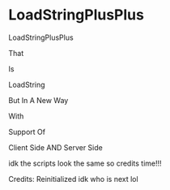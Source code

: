 # LoadStringPlusPlus
LoadStringPlusPlus

That

Is

LoadString

But In A New Way

With

Support Of

Client Side AND Server Side

idk the scripts look the same so credits time!!!

Credits: Reinitialized idk who is next lol
